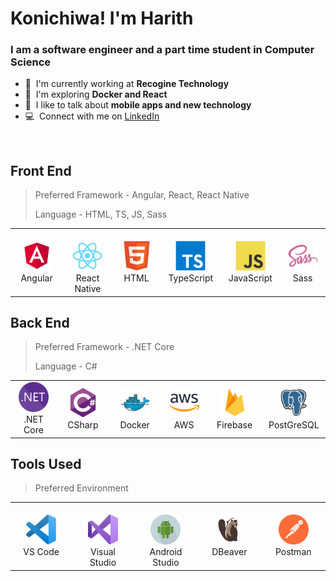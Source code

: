 <h1 align="left" id="macropower-title">Konichiwa! I'm Harith</h1>
<h3 align="left">I am a software engineer and a part time student in Computer Science</h3>

- 🏢 &nbsp;I'm currently working at **Recogine Technology**
- 🌱 &nbsp;I'm exploring **Docker and React**
- 💬 &nbsp;I like to talk about **mobile apps and new technology**
- 💻 &nbsp;Connect with me on [LinkedIn](https://www.linkedin.com/in/hrithiqball/)

<br>

<h2 align="left" id="macropower-tech">Front End</h2>

> Preferred Framework - Angular, React, React Native
>
> Language - HTML, TS, JS, Sass

<table>
    <tr>
        <td align="center" width="96">
            <a href="#macropower-tech">
                <img
                    src="./img/angular.svg"
                    width="48"
                    height="48"
                    alt="Angular"
                />
            </a>
            <br />
            Angular
        </td>
 	<td align="center" width="96">
            <br />
            <a href="#macropower-tech">
                <img
                    src="./img/react-original.svg"
                    width="48"
                    height="48"
                    alt="React Native"
                />
            </a>
            <br>React</br> Native
        </td>
        <td align="center" width="96">
            <a href="#macropower-tech">
                <img
                    src="./img/html5.svg"
                    width="48"
                    height="48"
                    alt="HTML"
                />
            </a>
            <br />
            HTML
        </td>
        <td align="center" width="96">
            <a href="#macropower-tech">
                <img
                    src="./img/typescript-original.svg"
                    width="48"
                    height="48"
                    alt="TypeScript"
                />
            </a>
            <br />
            TypeScript
        </td>
        <td align="center" width="96">
            <a href="#macropower-tech">
                <img
                    src="./img/javascript-original.svg"
                    width="48"
                    height="48"
                    alt="JavaScript"
                />
            </a>
            <br />
            JavaScript
        </td>
        <td align="center" width="96">
            <a href="#macropower-tech">
                <img
                    src="./img/sass-original.svg"
                    width="48"
                    height="48"
                    alt="Sass"
                />
            </a>
            <br />
            Sass
        </td>
    </tr>
</table>

<h2 align="left" id="macropower-tech">Back End</h2>

> Preferred Framework - .NET Core
>
> Language - C#

<table>
  <tr>
    <td align="center" width="96">
      <a href="#macropower-tech">
        <img src="./img/dotnet.svg" width="48" height="48" alt="DotNET" />
      </a>
      <br>.NET Core
    </td>
    <td align="center" width="96">
      <a href="#macropower-tech">
        <img src="./img/csharp-original.svg" width="48" height="48" alt="CSharp" />
      </a>
      <br>CSharp
    </td>
    <td align="center" width="96">
      <a href="#macropower-tech">
        <img src="./img/docker-original.svg" width="48" height="48" alt="Docker" />
      </a>
      <br>Docker
    </td>
    <td align="center" width="96">
      <a href="#macropower-tech">
        <img src="./img/aws.svg" width="48" height="48" alt="AWS" />
      </a>
      <br>AWS
    </td>
    <td align="center" width="96">
      <a href="#macropower-tech">
        <img src="./img/firebase.svg" width="48" height="48" alt="Firebase" />
      </a>
      <br>Firebase
    </td>
    <td align="center" width="96">
      <a href="#macropower-tech">
        <img src="./img/postgres.svg" width="48" height="48" alt="PostGreSQL" />
      </a>
      <br>PostGreSQL
    </td>
  </tr>
</table>

<h2 align="left" id="macropower-tech">Tools Used</h2>

> Preferred Environment

<table>
    <tr>
        <td align="center" width="96">
            <a href="#macropower-tech">
                <img
                    src="./img/vscode.svg"
                    width="48"
                    height="48"
                    alt="Visual Studio Code"
                />
            </a>
            <br />
            VS Code
        </td>
        <td align="center" width="96">
            <br />
            <a href="#macropower-tech">
                <img
                    src="./img/vstudio.svg"
                    width="48"
                    height="48"
                    alt="Visual Studio"
                />
            </a>
            <br />
            Visual
            <br />
            Studio
        </td>
        <td align="center" width="96">
            <br />
            <a href="#macropower-tech">
                <img
                    src="./img/android.svg"
                    width="48"
                    height="48"
                    alt="Android Studio"
                />
            </a>
            <br />
            Android
            <br />
            Studio
        </td>
        <td align="center" width="96">
            <a href="#macropower-tech">
                <img
                    src="./img/dbeaver2.svg"
                    width="48"
                    height="48"
                    alt="DBeaver"
                />
            </a>
            <br />
            DBeaver
        </td>
        <td align="center" width="96">
            <a href="#macropower-tech">
                <img
                    src="./img/postman.svg"
                    width="48"
                    height="48"
                    alt="Insomnia"
                />
            </a>
            <br />
            Postman
        </td>
    </tr>
</table>
